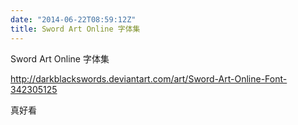 ```yaml
---
date: "2014-06-22T08:59:12Z"
title: Sword Art Online 字体集
---
```


<p>Sword Art Online 字体集</p>
<a title="http://darkblackswords.deviantart.com/art/Sword-Art-Online-Font-342305125" href="http://darkblackswords.deviantart.com/art/Sword-Art-Online-Font-342305125">http://darkblackswords.deviantart.com/art/Sword-Art-Online-Font-342305125</a>

真好看